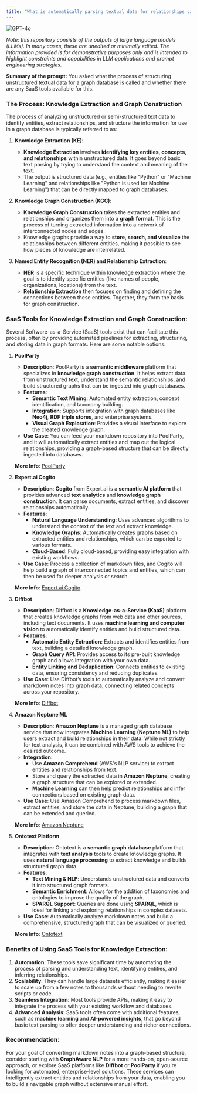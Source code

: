```yaml
---
title: "What is automatically parsing textual data for relationships called"
---
```

![GPT-4o](https://img.shields.io/badge/GPT--4o-3333FF?style=for-the-badge&logo=openai&logoColor=white)



*Note: this repository consists of the outputs of large language models (LLMs). In many cases, these are unedited or minimally edited. The information provided is for demonstrative purposes only and is intended to highlight constraints and capabilities in LLM applications and prompt engineering strategies.*


**Summary of the prompt:**
You asked what the process of structuring unstructured textual data for a graph database is called and whether there are any SaaS tools available for this.

### The Process: **Knowledge Extraction and Graph Construction**

The process of analyzing unstructured or semi-structured text data to identify entities, extract relationships, and structure the information for use in a graph database is typically referred to as:

1. **Knowledge Extraction (KE)**:
   - **Knowledge Extraction** involves **identifying key entities, concepts, and relationships** within unstructured data. It goes beyond basic text parsing by trying to understand the context and meaning of the text.
   - The output is structured data (e.g., entities like "Python" or "Machine Learning" and relationships like "Python is used for Machine Learning") that can be directly mapped to graph databases.

2. **Knowledge Graph Construction (KGC)**:
   - **Knowledge Graph Construction** takes the extracted entities and relationships and organizes them into a **graph format**. This is the process of turning extracted information into a network of interconnected nodes and edges.
   - Knowledge graphs provide a way to **store, search, and visualize** the relationships between different entities, making it possible to see how pieces of knowledge are interrelated.

3. **Named Entity Recognition (NER) and Relationship Extraction**:
   - **NER** is a specific technique within knowledge extraction where the goal is to identify specific entities (like names of people, organizations, locations) from the text.
   - **Relationship Extraction** then focuses on finding and defining the connections between these entities. Together, they form the basis for graph construction.

### SaaS Tools for Knowledge Extraction and Graph Construction:

Several Software-as-a-Service (SaaS) tools exist that can facilitate this process, often by providing automated pipelines for extracting, structuring, and storing data in graph formats. Here are some notable options:

1. **PoolParty**
   - **Description**: PoolParty is a **semantic middleware** platform that specializes in **knowledge graph construction**. It helps extract data from unstructured text, understand the semantic relationships, and build structured graphs that can be ingested into graph databases.
   - **Features**:
     - **Semantic Text Mining**: Automated entity extraction, concept identification, and taxonomy building.
     - **Integration**: Supports integration with graph databases like **Neo4j**, **RDF triple stores**, and enterprise systems.
     - **Visual Graph Exploration**: Provides a visual interface to explore the created knowledge graph.
   - **Use Case**: You can feed your markdown repository into PoolParty, and it will automatically extract entities and map out the logical relationships, providing a graph-based structure that can be directly ingested into databases.

   **More Info**: [PoolParty](https://www.poolparty.biz/)

2. **Expert.ai Cogito**
   - **Description**: **Cogito** from Expert.ai is a **semantic AI platform** that provides advanced **text analytics** and **knowledge graph construction**. It can parse documents, extract entities, and discover relationships automatically.
   - **Features**:
     - **Natural Language Understanding**: Uses advanced algorithms to understand the context of the text and extract knowledge.
     - **Knowledge Graphs**: Automatically creates graphs based on extracted entities and relationships, which can be exported to various formats.
     - **Cloud-Based**: Fully cloud-based, providing easy integration with existing workflows.
   - **Use Case**: Process a collection of markdown files, and Cogito will help build a graph of interconnected topics and entities, which can then be used for deeper analysis or search.

   **More Info**: [Expert.ai Cogito](https://www.expert.ai/products/)

3. **Diffbot**
   - **Description**: Diffbot is a **Knowledge-as-a-Service (KaaS)** platform that creates knowledge graphs from web data and other sources, including text documents. It uses **machine learning and computer vision** to automatically identify entities and build structured data.
   - **Features**:
     - **Automatic Entity Extraction**: Extracts and identifies entities from text, building a detailed knowledge graph.
     - **Graph Query API**: Provides access to its pre-built knowledge graph and allows integration with your own data.
     - **Entity Linking and Deduplication**: Connects entities to existing data, ensuring consistency and reducing duplicates.
   - **Use Case**: Use Diffbot’s tools to automatically analyze and convert markdown notes into graph data, connecting related concepts across your repository.

   **More Info**: [Diffbot](https://www.diffbot.com/)

4. **Amazon Neptune ML**
   - **Description**: **Amazon Neptune** is a managed graph database service that now integrates **Machine Learning (Neptune ML)** to help users extract and build relationships in their data. While not strictly for text analysis, it can be combined with AWS tools to achieve the desired outcome.
   - **Integration**:
     - Use **Amazon Comprehend** (AWS's NLP service) to extract entities and relationships from text.
     - Store and query the extracted data in **Amazon Neptune**, creating a graph structure that can be explored or extended.
     - **Machine Learning** can then help predict relationships and infer connections based on existing graph data.
   - **Use Case**: Use Amazon Comprehend to process markdown files, extract entities, and store the data in Neptune, building a graph that can be extended and queried.

   **More Info**: [Amazon Neptune](https://aws.amazon.com/neptune/)

5. **Ontotext Platform**
   - **Description**: Ontotext is a **semantic graph database** platform that integrates with **text analysis** tools to create knowledge graphs. It uses **natural language processing** to extract knowledge and builds structured graph data.
   - **Features**:
     - **Text Mining & NLP**: Understands unstructured data and converts it into structured graph formats.
     - **Semantic Enrichment**: Allows for the addition of taxonomies and ontologies to improve the quality of the graph.
     - **SPARQL Support**: Queries are done using **SPARQL**, which is ideal for linking and exploring relationships in complex datasets.
   - **Use Case**: Automatically analyze markdown notes and build a comprehensive, structured graph that can be visualized or queried.

   **More Info**: [Ontotext](https://www.ontotext.com/)

### Benefits of Using SaaS Tools for Knowledge Extraction:
1. **Automation**: These tools save significant time by automating the process of parsing and understanding text, identifying entities, and inferring relationships.
2. **Scalability**: They can handle large datasets efficiently, making it easier to scale up from a few notes to thousands without needing to rewrite scripts or code.
3. **Seamless Integration**: Most tools provide APIs, making it easy to integrate the process with your existing workflow and databases.
4. **Advanced Analysis**: SaaS tools often come with additional features, such as **machine learning** and **AI-powered insights**, that go beyond basic text parsing to offer deeper understanding and richer connections.

### Recommendation:
For your goal of converting markdown notes into a graph-based structure, consider starting with **GraphAware NLP** for a more hands-on, open-source approach, or explore SaaS platforms like **Diffbot** or **PoolParty** if you're looking for automated, enterprise-level solutions. These services can intelligently extract entities and relationships from your data, enabling you to build a navigable graph without extensive manual effort.